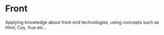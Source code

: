# Front
Applying knowledge about front end technologies, using concepts such as Html, Css, Vue etc...
